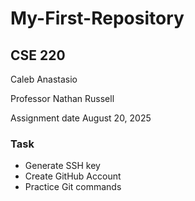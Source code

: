 # My-First-Repository

## CSE 220 

Caleb Anastasio

Professor Nathan Russell

Assignment date August 20, 2025

### Task

* Generate SSH key
* Create GitHub Account
* Practice Git commands
